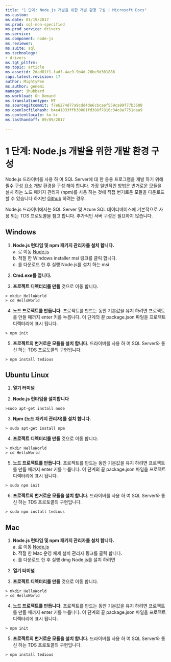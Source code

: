 ```yaml
---
title: "1 단계: Node.js 개발을 위한 개발 환경 구성 | Microsoft Docs"
ms.custom: 
ms.date: 01/19/2017
ms.prod: sql-non-specified
ms.prod_service: drivers
ms.service: 
ms.component: node-js
ms.reviewer: 
ms.suite: sql
ms.technology:
- drivers
ms.tgt_pltfrm: 
ms.topic: article
ms.assetid: 2dad01f1-fadf-4ac9-9b4d-26be3d301886
caps.latest.revision: 17
author: MightyPen
ms.author: genemi
manager: jhubbard
ms.workload: On Demand
ms.translationtype: MT
ms.sourcegitcommit: f7e6274d77a9cdd4de6cbcaef559ca99f77b3608
ms.openlocfilehash: b4e41033ffb30801fd388f7816c34c8a7751daa9
ms.contentlocale: ko-kr
ms.lasthandoff: 09/09/2017

---
```

# <a name="step-1--configure-development-environment-for-nodejs-development"></a>1 단계: Node.js 개발을 위한 개발 환경 구성
Node.js 드라이버를 사용 하 여 SQL Server에 대 한 응용 프로그램을 개발 하기 위해 필수 구성 요소 개발 환경을 구성 해야 합니다.  가장 일반적인 방법은 번거로운 모듈을 설치 하는 노드 패키지 관리자 (npm)를 사용 하는 것에 직접 번거로운 모듈을 다운로드할 수 있습니다 하지만 [Github](https://github.com/pekim/tedious) 하려는 경우.  
  
Node.js 드라이버에서는 SQL Server 및 Azure SQL 데이터베이스에 기본적으로 사용 되는 TDS 프로토콜을 참고 합니다.  추가적인 서버 구성은 필요하지 않습니다.  
  
## <a name="windows"></a>Windows  
  
1. **Node.js 런타임 및 npm 패키지 관리자를 설치 합니다.**  
a. 로 이동 [Node.js](https://nodejs.org/en/download/)  
b. 적절 한 Windows installer msi 링크를 클릭 합니다.   
c. 를 다운로드 한 후 실행 Node.js를 설치 하는 msi  
  
2. **Cmd.exe를 엽니다.**  
  
3. **프로젝트 디렉터리를 만들** 것으로 이동 합니다.    
```  
> mkdir HelloWorld  
> cd HelloWorld  
```  
4. **노드 프로젝트를 만듭니다.**  프로젝트를 만드는 동안 기본값을 유지 하려면 프로젝트를 만들 때까지 enter 키를 누릅니다. 이 단계의 끝 package.json 파일을 프로젝트 디렉터리에 표시 됩니다.  
```  
> npm init  
```  
  
5. **프로젝트의 번거로운 모듈을 설치 합니다.**  드라이버를 사용 하 여 SQL Server와 통신 하는 TDS 프로토콜의 구현입니다.  
```  
> npm install tedious  
```  
  
## <a name="ubuntu-linux"></a>Ubuntu Linux  
  
1.  **열기 터미널**  
  
2. **Node.js 런타임을 설치합니다**  
```  
>sudo apt-get install node  
```  
3. **Npm (노드 패키지 관리자)를 설치 합니다.**  
```  
> sudo apt-get install npm  
```  
4. **프로젝트 디렉터리를 만들** 것으로 이동 합니다.    
```  
> mkdir HelloWorld  
> cd HelloWorld  
```  
  
5. **노드 프로젝트를 만듭니다.**  프로젝트를 만드는 동안 기본값을 유지 하려면 프로젝트를 만들 때까지 enter 키를 누릅니다. 이 단계의 끝 package.json 파일을 프로젝트 디렉터리에 표시 됩니다.  
```  
> sudo npm init  
```  
  
6. **프로젝트의 번거로운 모듈을 설치 합니다.**  드라이버를 사용 하 여 SQL Server와 통신 하는 TDS 프로토콜의 구현입니다.  
```  
> sudo npm install tedious  
```  
  
## <a name="mac"></a>Mac  
  
1. **Node.js 런타임 및 npm 패키지 관리자를 설치 합니다.**  
a. 로 이동 [Node.js](https://nodejs.org/en/download/)  
b. 적절 한 Mac 운영 체제 설치 관리자 링크를 클릭 합니다.  
c. 를 다운로드 한 후 실행 dmg Node.js를 설치 하려면  
  
2. **열기 터미널**  
  
3. **프로젝트 디렉터리를 만들** 것으로 이동 합니다.    
```  
> mkdir HelloWorld  
> cd HelloWorld  
```  
  
4. **노드 프로젝트를 만듭니다.**  프로젝트를 만드는 동안 기본값을 유지 하려면 프로젝트를 만들 때까지 enter 키를 누릅니다. 이 단계의 끝 package.json 파일을 프로젝트 디렉터리에 표시 됩니다.  
```  
> npm init  
```  
  
5. **프로젝트의 번거로운 모듈을 설치 합니다.**  드라이버를 사용 하 여 SQL Server와 통신 하는 TDS 프로토콜의 구현입니다.  
```  
> npm install tedious  
```  
  

